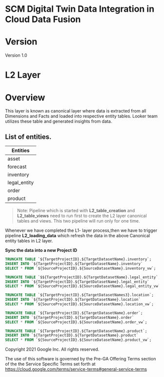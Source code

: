 # SCM Digital Twin Data Integration in Cloud Data Fusion


# Version

Version 1.0
 
# L2 Layer
# Overview

This layer is known as canonical layer where data is extracted from all Dimensions and Facts and loaded into respective entity tables. Looker team utilizes these table and generated insights from data.
  
  
  ## List of entities.

| Entities       |
|----------------------|
| asset     |
| forecast        | 
| inventory   | 
| legal_entity      | 
| order      | 
| product     | 


> Note: Pipeline which is started with **L2_table_creation** and **L2_table_views** need to run first to create the L2 layer canonical tables and views. This two pipeline will run only for one time.

Whenever we have completed the L1- layer process,then we have to trigger pipeline **L2_loading_data** which refresh the data in the above Canonical entity tables in L2 layer.

**Sync the data into a new Project ID**

``` sql
TRUNCATE TABLE `${TargetProjectID}.${TargetDatasetName}.inventory`;
INSERT INTO `${TargetProjectID}.${TargetDatasetName}.inventory`
SELECT * FROM `${SourceProjectID}.${SourceDatasetName}.inventory_vw`;

TRUNCATE TABLE `$${TargetProjectID}.${TargetDatasetName}.legal_entity`;
INSERT INTO `${TargetProjectID}.${TargetDatasetName}.legal_entity`
SELECT * FROM `${SourceProjectID}.${SourceDatasetName}.legal_entity_vw`;

TRUNCATE TABLE `${TargetProjectID}.${TargetDatasetNames3}.location`;
INSERT INTO `${TargetProjectID}.${TargetDatasetName}.location`
SELECT * FROM `${SourceProjectID}.${SourceDatasetName}.location_vw`;

TRUNCATE TABLE `${TargetProjectID}.${TargetDatasetName}.order`;
INSERT INTO `${TargetProjectID}.${TargetDatasetName}.order`
SELECT * FROM `${SourceProjectID}.${SourceDatasetName}.order_vw`;

TRUNCATE TABLE `${TargetProjectID}.${TargetDatasetName}.product`;
INSERT INTO `${TargetProjectID}.${TargetDatasetName}.product`
SELECT * FROM `${SourceProjectID}.${SourceDatasetName}.product_vw`;
```


Copyright 2021 Google Inc. All rights reserved.

The use of this software is governed by the Pre-GA Offering Terms section of the the Service Specific Terms set forth at
https://cloud.google.com/terms/service-terms#general-service-terms
